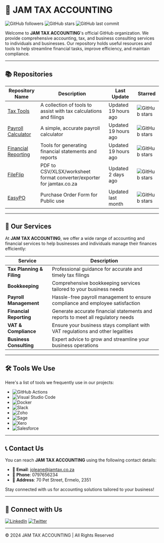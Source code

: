 # 🧾 JAM TAX ACCOUNTING
![GitHub followers](https://img.shields.io/github/followers/jamtax?style=social)
![GitHub stars](https://img.shields.io/github/stars/jamtax?style=social)
![GitHub last commit](https://img.shields.io/github/last-commit/jamtax/jamtax.github.io)

Welcome to **JAM TAX ACCOUNTING**'s official GitHub organization. We provide comprehensive accounting, tax, and business consulting services to individuals and businesses. Our repository holds useful resources and tools to help streamline financial tasks, improve efficiency, and maintain compliance.

---

## 📚 Repositories
| Repository Name | Description | Last Update | Starred |
|-----------------|-------------|-------------|---------|
| [Tax Tools](https://github.com/jamtax/tax-tools) | A collection of tools to assist with tax calculations and filings | Updated 19 hours ago | ![GitHub stars](https://img.shields.io/github/stars/jamtax/tax-tools?style=social) |
| [Payroll Calculator](https://github.com/jamtax/payroll-calculator) | A simple, accurate payroll calculator | Updated 19 hours ago | ![GitHub stars](https://img.shields.io/github/stars/jamtax/payroll-calculator?style=social) |
| [Financial Reporting](https://github.com/jamtax/financial-reporting) | Tools for generating financial statements and reports | Updated 19 hours ago | ![GitHub stars](https://img.shields.io/github/stars/jamtax/financial-reporting?style=social) |
| [FileFlip](https://github.com/jamtax/FileFlip) | PDF to CSV/XLSX/worksheet format converter/exporter for jamtax.co.za | Updated 2 days ago | ![GitHub stars](https://img.shields.io/github/stars/jamtax/FileFlip?style=social) |
| [EasyPO](https://github.com/jamtax/EasyPO) | Purchase Order Form for Public use | Updated last month | ![GitHub stars](https://img.shields.io/github/stars/jamtax/EasyPO?style=social) |

---

## 🚀 Our Services
At **JAM TAX ACCOUNTING**, we offer a wide range of accounting and financial services to help businesses and individuals manage their finances efficiently:

| Service                  | Description                                                                       |
|--------------------------|-----------------------------------------------------------------------------------|
| **Tax Planning & Filing** | Professional guidance for accurate and timely tax filings                         |
| **Bookkeeping**           | Comprehensive bookkeeping services tailored to your business needs                |
| **Payroll Management**    | Hassle-free payroll management to ensure compliance and employee satisfaction     |
| **Financial Reporting**   | Generate accurate financial statements and reports to meet all regulatory needs   |
| **VAT & Compliance**      | Ensure your business stays compliant with VAT regulations and other legalities     |
| **Business Consulting**   | Expert advice to grow and streamline your business operations                     |

---

## 🛠️ Tools We Use
Here's a list of tools we frequently use in our projects:
- ![GitHub Actions](https://img.shields.io/badge/GitHub_Actions-2088FF?logo=github-actions&logoColor=white)
- ![Visual Studio Code](https://img.shields.io/badge/Visual_Studio_Code-0078d7.svg?logo=visual-studio-code&logoColor=white)
- ![Docker](https://img.shields.io/badge/Docker-2CA5E0?logo=docker&logoColor=white)
- ![Slack](https://img.shields.io/badge/Slack-4A154B?logo=slack&logoColor=white)
- ![Zoho](https://img.shields.io/badge/Zoho_CRM-ffffff?logo=zoho&logoColor=red)
- ![Sage](https://img.shields.io/badge/Sage-00D639?logo=sage&logoColor=white)
- ![Xero](https://img.shields.io/badge/Xero-13B5EA?logo=xero&logoColor=white)
- ![Salesforce](https://img.shields.io/badge/Salesforce-00A1E0?logo=salesforce&logoColor=white)

---

## 📞 Contact Us
You can reach **JAM TAX ACCOUNTING** using the following contact details:
- 📧 **Email**: [joleane@jamtax.co.za](mailto:joleane@jamtax.co.za)
- 📱 **Phone**: 0797656234
- 📍 **Address**: 70 Pet Street, Ermelo, 2351

Stay connected with us for accounting solutions tailored to your business!

---

## 🔗 Connect with Us
[![LinkedIn](https://img.shields.io/badge/LinkedIn-0077B5?logo=linkedin&logoColor=white)](https://www.linkedin.com/company/jamtax) 
[![Twitter](https://img.shields.io/twitter/follow/jamtax?style=social)](https://twitter.com/jamtax)

---

© 2024 JAM TAX ACCOUNTING | All Rights Reserved
